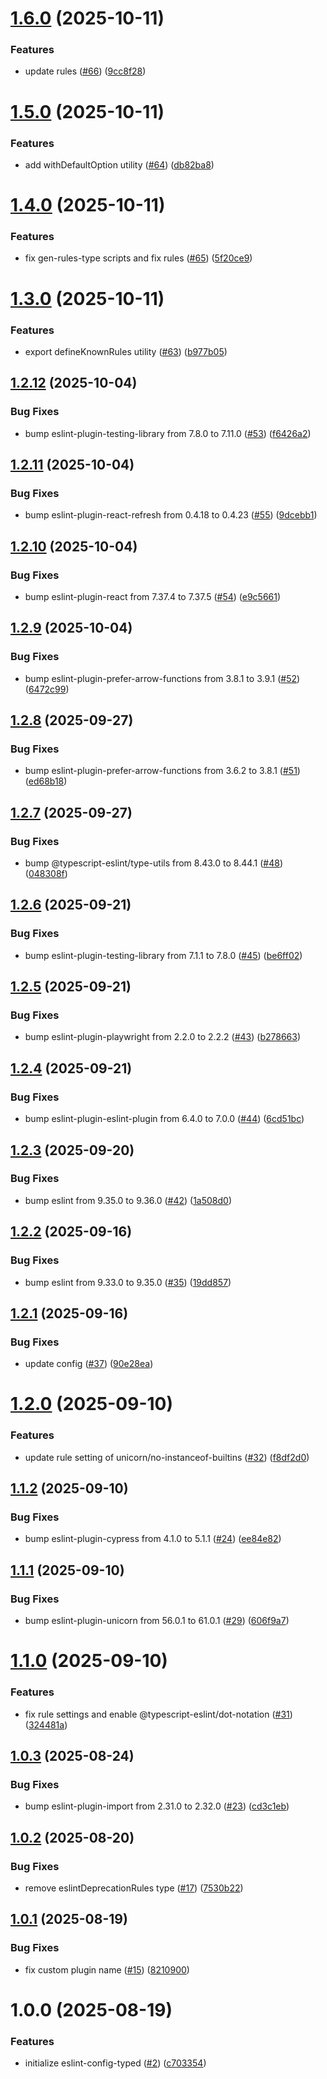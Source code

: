 # [1.6.0](https://github.com/noshiro-pf/eslint-config-typed/compare/v1.5.0...v1.6.0) (2025-10-11)

### Features

- update rules ([#66](https://github.com/noshiro-pf/eslint-config-typed/issues/66)) ([9cc8f28](https://github.com/noshiro-pf/eslint-config-typed/commit/9cc8f289f8e570a192a8e0fde17b0ffbb61f5eb6))

# [1.5.0](https://github.com/noshiro-pf/eslint-config-typed/compare/v1.4.0...v1.5.0) (2025-10-11)

### Features

- add withDefaultOption utility ([#64](https://github.com/noshiro-pf/eslint-config-typed/issues/64)) ([db82ba8](https://github.com/noshiro-pf/eslint-config-typed/commit/db82ba8ab7a250bbcde707a2e5c1e9f141a24a68))

# [1.4.0](https://github.com/noshiro-pf/eslint-config-typed/compare/v1.3.0...v1.4.0) (2025-10-11)

### Features

- fix gen-rules-type scripts and fix rules ([#65](https://github.com/noshiro-pf/eslint-config-typed/issues/65)) ([5f20ce9](https://github.com/noshiro-pf/eslint-config-typed/commit/5f20ce9703e69e240bed9f03156aeac5b119f51c))

# [1.3.0](https://github.com/noshiro-pf/eslint-config-typed/compare/v1.2.12...v1.3.0) (2025-10-11)

### Features

- export defineKnownRules utility ([#63](https://github.com/noshiro-pf/eslint-config-typed/issues/63)) ([b977b05](https://github.com/noshiro-pf/eslint-config-typed/commit/b977b05553624c22d834539bbba205a56036808f))

## [1.2.12](https://github.com/noshiro-pf/eslint-config-typed/compare/v1.2.11...v1.2.12) (2025-10-04)

### Bug Fixes

- bump eslint-plugin-testing-library from 7.8.0 to 7.11.0 ([#53](https://github.com/noshiro-pf/eslint-config-typed/issues/53)) ([f6426a2](https://github.com/noshiro-pf/eslint-config-typed/commit/f6426a2e2b658bfc84ab52d0cfca6582faea765d))

## [1.2.11](https://github.com/noshiro-pf/eslint-config-typed/compare/v1.2.10...v1.2.11) (2025-10-04)

### Bug Fixes

- bump eslint-plugin-react-refresh from 0.4.18 to 0.4.23 ([#55](https://github.com/noshiro-pf/eslint-config-typed/issues/55)) ([9dcebb1](https://github.com/noshiro-pf/eslint-config-typed/commit/9dcebb1857593f8a3fbf81c1f624e3671b52568e))

## [1.2.10](https://github.com/noshiro-pf/eslint-config-typed/compare/v1.2.9...v1.2.10) (2025-10-04)

### Bug Fixes

- bump eslint-plugin-react from 7.37.4 to 7.37.5 ([#54](https://github.com/noshiro-pf/eslint-config-typed/issues/54)) ([e9c5661](https://github.com/noshiro-pf/eslint-config-typed/commit/e9c5661c14213c23dba29e9a9fa542063ce75a73))

## [1.2.9](https://github.com/noshiro-pf/eslint-config-typed/compare/v1.2.8...v1.2.9) (2025-10-04)

### Bug Fixes

- bump eslint-plugin-prefer-arrow-functions from 3.8.1 to 3.9.1 ([#52](https://github.com/noshiro-pf/eslint-config-typed/issues/52)) ([6472c99](https://github.com/noshiro-pf/eslint-config-typed/commit/6472c99ce0cf770eb53ac5deadd0d337c4c232da))

## [1.2.8](https://github.com/noshiro-pf/eslint-config-typed/compare/v1.2.7...v1.2.8) (2025-09-27)

### Bug Fixes

- bump eslint-plugin-prefer-arrow-functions from 3.6.2 to 3.8.1 ([#51](https://github.com/noshiro-pf/eslint-config-typed/issues/51)) ([ed68b18](https://github.com/noshiro-pf/eslint-config-typed/commit/ed68b18b6f699ba8c2bd511cd352c36a4ee22be7))

## [1.2.7](https://github.com/noshiro-pf/eslint-config-typed/compare/v1.2.6...v1.2.7) (2025-09-27)

### Bug Fixes

- bump @typescript-eslint/type-utils from 8.43.0 to 8.44.1 ([#48](https://github.com/noshiro-pf/eslint-config-typed/issues/48)) ([048308f](https://github.com/noshiro-pf/eslint-config-typed/commit/048308fa8cc5febc4adadc2dbd28d3cd8bdac2de))

## [1.2.6](https://github.com/noshiro-pf/eslint-config-typed/compare/v1.2.5...v1.2.6) (2025-09-21)

### Bug Fixes

- bump eslint-plugin-testing-library from 7.1.1 to 7.8.0 ([#45](https://github.com/noshiro-pf/eslint-config-typed/issues/45)) ([be6ff02](https://github.com/noshiro-pf/eslint-config-typed/commit/be6ff02132e703218aefa75bd583d5e7f78e2d17))

## [1.2.5](https://github.com/noshiro-pf/eslint-config-typed/compare/v1.2.4...v1.2.5) (2025-09-21)

### Bug Fixes

- bump eslint-plugin-playwright from 2.2.0 to 2.2.2 ([#43](https://github.com/noshiro-pf/eslint-config-typed/issues/43)) ([b278663](https://github.com/noshiro-pf/eslint-config-typed/commit/b27866326915c7c079c4f894d771936de0556613))

## [1.2.4](https://github.com/noshiro-pf/eslint-config-typed/compare/v1.2.3...v1.2.4) (2025-09-21)

### Bug Fixes

- bump eslint-plugin-eslint-plugin from 6.4.0 to 7.0.0 ([#44](https://github.com/noshiro-pf/eslint-config-typed/issues/44)) ([6cd51bc](https://github.com/noshiro-pf/eslint-config-typed/commit/6cd51bcd69d5f153452f0ad1556cdc91eefb99cf))

## [1.2.3](https://github.com/noshiro-pf/eslint-config-typed/compare/v1.2.2...v1.2.3) (2025-09-20)

### Bug Fixes

- bump eslint from 9.35.0 to 9.36.0 ([#42](https://github.com/noshiro-pf/eslint-config-typed/issues/42)) ([1a508d0](https://github.com/noshiro-pf/eslint-config-typed/commit/1a508d038dbd1e5b96b1b57c6330966301a3de27))

## [1.2.2](https://github.com/noshiro-pf/eslint-config-typed/compare/v1.2.1...v1.2.2) (2025-09-16)

### Bug Fixes

- bump eslint from 9.33.0 to 9.35.0 ([#35](https://github.com/noshiro-pf/eslint-config-typed/issues/35)) ([19dd857](https://github.com/noshiro-pf/eslint-config-typed/commit/19dd85792823f2f11bfd657b0958a9cc3e7e5e1e))

## [1.2.1](https://github.com/noshiro-pf/eslint-config-typed/compare/v1.2.0...v1.2.1) (2025-09-16)

### Bug Fixes

- update config ([#37](https://github.com/noshiro-pf/eslint-config-typed/issues/37)) ([90e28ea](https://github.com/noshiro-pf/eslint-config-typed/commit/90e28eaabb60b0768047f03eb45931a1b38dfbf7))

# [1.2.0](https://github.com/noshiro-pf/eslint-config-typed/compare/v1.1.2...v1.2.0) (2025-09-10)

### Features

- update rule setting of unicorn/no-instanceof-builtins ([#32](https://github.com/noshiro-pf/eslint-config-typed/issues/32)) ([f8df2d0](https://github.com/noshiro-pf/eslint-config-typed/commit/f8df2d092d3eb11a0a64d9e204e4e8d22fa91552))

## [1.1.2](https://github.com/noshiro-pf/eslint-config-typed/compare/v1.1.1...v1.1.2) (2025-09-10)

### Bug Fixes

- bump eslint-plugin-cypress from 4.1.0 to 5.1.1 ([#24](https://github.com/noshiro-pf/eslint-config-typed/issues/24)) ([ee84e82](https://github.com/noshiro-pf/eslint-config-typed/commit/ee84e82214c24627f8c8880d9dd4df376e257b52))

## [1.1.1](https://github.com/noshiro-pf/eslint-config-typed/compare/v1.1.0...v1.1.1) (2025-09-10)

### Bug Fixes

- bump eslint-plugin-unicorn from 56.0.1 to 61.0.1 ([#29](https://github.com/noshiro-pf/eslint-config-typed/issues/29)) ([606f9a7](https://github.com/noshiro-pf/eslint-config-typed/commit/606f9a71ed2525a9fe614db932d1a75b099f7770))

# [1.1.0](https://github.com/noshiro-pf/eslint-config-typed/compare/v1.0.3...v1.1.0) (2025-09-10)

### Features

- fix rule settings and enable @typescript-eslint/dot-notation ([#31](https://github.com/noshiro-pf/eslint-config-typed/issues/31)) ([324481a](https://github.com/noshiro-pf/eslint-config-typed/commit/324481a55c9fa6ab4d0f7de6a919b6ec44a98eee))

## [1.0.3](https://github.com/noshiro-pf/eslint-config-typed/compare/v1.0.2...v1.0.3) (2025-08-24)

### Bug Fixes

- bump eslint-plugin-import from 2.31.0 to 2.32.0 ([#23](https://github.com/noshiro-pf/eslint-config-typed/issues/23)) ([cd3c1eb](https://github.com/noshiro-pf/eslint-config-typed/commit/cd3c1eb9e5ab3d33f4d43b263650a5d0ae994e19))

## [1.0.2](https://github.com/noshiro-pf/eslint-config-typed/compare/v1.0.1...v1.0.2) (2025-08-20)

### Bug Fixes

- remove eslintDeprecationRules type ([#17](https://github.com/noshiro-pf/eslint-config-typed/issues/17)) ([7530b22](https://github.com/noshiro-pf/eslint-config-typed/commit/7530b2213beba7cfa63b3e308e3cdef4833a8d7d))

## [1.0.1](https://github.com/noshiro-pf/eslint-config-typed/compare/v1.0.0...v1.0.1) (2025-08-19)

### Bug Fixes

- fix custom plugin name ([#15](https://github.com/noshiro-pf/eslint-config-typed/issues/15)) ([8210900](https://github.com/noshiro-pf/eslint-config-typed/commit/82109009c03191e96901a901fd06d3414b747f65))

# 1.0.0 (2025-08-19)

### Features

- initialize eslint-config-typed ([#2](https://github.com/noshiro-pf/eslint-config-typed/issues/2)) ([c703354](https://github.com/noshiro-pf/eslint-config-typed/commit/c703354e93a1c2579d55ec4ab30ab844f9c6485e))

